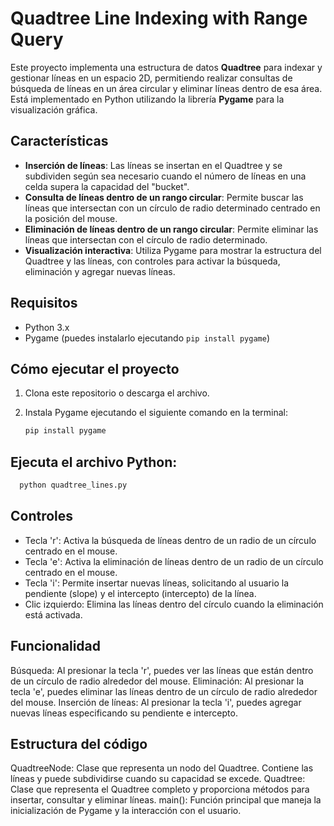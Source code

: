 # Quadtree Line Indexing with Range Query

Este proyecto implementa una estructura de datos **Quadtree** para indexar y gestionar líneas en un espacio 2D, permitiendo realizar consultas de búsqueda de líneas en un área circular y eliminar líneas dentro de esa área. Está implementado en Python utilizando la librería **Pygame** para la visualización gráfica.

## Características

- **Inserción de líneas**: Las líneas se insertan en el Quadtree y se subdividen según sea necesario cuando el número de líneas en una celda supera la capacidad del "bucket".
- **Consulta de líneas dentro de un rango circular**: Permite buscar las líneas que intersectan con un círculo de radio determinado centrado en la posición del mouse.
- **Eliminación de líneas dentro de un rango circular**: Permite eliminar las líneas que intersectan con el círculo de radio determinado.
- **Visualización interactiva**: Utiliza Pygame para mostrar la estructura del Quadtree y las líneas, con controles para activar la búsqueda, eliminación y agregar nuevas líneas.

## Requisitos

- Python 3.x
- Pygame (puedes instalarlo ejecutando `pip install pygame`)

## Cómo ejecutar el proyecto

1. Clona este repositorio o descarga el archivo.
2. Instala Pygame ejecutando el siguiente comando en la terminal:
   
   ```bash
   pip install pygame
    ```
## Ejecuta el archivo Python:
  ```bash
    python quadtree_lines.py
  ```
## Controles
- Tecla 'r': Activa la búsqueda de líneas dentro de un radio de un círculo centrado en el mouse.
- Tecla 'e': Activa la eliminación de líneas dentro de un radio de un círculo centrado en el mouse.
- Tecla 'i': Permite insertar nuevas líneas, solicitando al usuario la pendiente (slope) y el intercepto (intercepto) de la línea.
- Clic izquierdo: Elimina las líneas dentro del círculo cuando la eliminación está activada.
## Funcionalidad
Búsqueda: Al presionar la tecla 'r', puedes ver las líneas que están dentro de un círculo de radio alrededor del mouse.
Eliminación: Al presionar la tecla 'e', puedes eliminar las líneas dentro de un círculo de radio alrededor del mouse.
Inserción de líneas: Al presionar la tecla 'i', puedes agregar nuevas líneas especificando su pendiente e intercepto.
## Estructura del código
QuadtreeNode: Clase que representa un nodo del Quadtree. Contiene las líneas y puede subdividirse cuando su capacidad se excede.
Quadtree: Clase que representa el Quadtree completo y proporciona métodos para insertar, consultar y eliminar líneas.
main(): Función principal que maneja la inicialización de Pygame y la interacción con el usuario.
